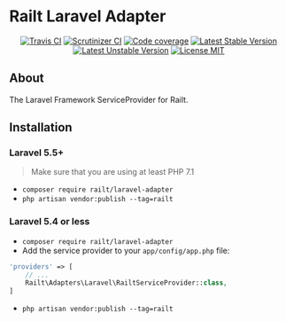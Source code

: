 # Railt Laravel Adapter

<p align="center">
    <a href="https://travis-ci.org/railt/laravel-adapter"><img src="https://travis-ci.org/railt/laravel-adapter.svg?branch=master&" alt="Travis CI" /></a>
    <a href="https://scrutinizer-ci.com/g/railt/laravel-adapter/?branch=master"><img src="https://scrutinizer-ci.com/g/railt/laravel-adapter/badges/quality-score.png?b=master&" alt="Scrutinizer CI" /></a>
    <a href="https://scrutinizer-ci.com/g/railt/laravel-adapter/?branch=master"><img src="https://scrutinizer-ci.com/g/railt/laravel-adapter/badges/coverage.png?b=master&" alt="Code coverage" /></a>
    <a href="https://packagist.org/packages/railt/laravel-adapter"><img src="https://poser.pugx.org/railt/laravel-adapter/version?" alt="Latest Stable Version"></a>
    <a href="https://packagist.org/packages/railt/laravel-adapter"><img src="https://poser.pugx.org/railt/laravel-adapter/v/unstable?" alt="Latest Unstable Version"></a>
    <a href="https://raw.githubusercontent.com/railt/laravel-adapter/master/LICENSE"><img src="https://poser.pugx.org/railt/laravel-adapter/license?" alt="License MIT"></a>
</p>

## About

The Laravel Framework ServiceProvider for Railt.

## Installation

### Laravel 5.5+

> Make sure that you are using at least PHP 7.1

- `composer require railt/laravel-adapter`
- `php artisan vendor:publish --tag=railt`

### Laravel 5.4 or less

- `composer require railt/laravel-adapter`
- Add the service provider to your `app/config/app.php` file:
```php
'providers' => [
    // ...
    Railt\Adapters\Laravel\RailtServiceProvider::class,
]
```

- `php artisan vendor:publish --tag=railt`
